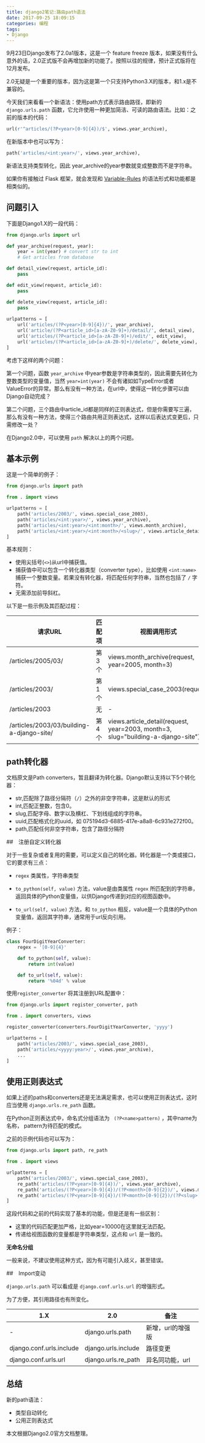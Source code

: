 ```yaml
---
title: django2笔记:路由path语法
date: 2017-09-25 18:09:15
categories: 编程
tags:
- Django
---
```


9月23日Django发布了2.0a1版本，这是一个 feature freeze 版本，如果没有什么意外的话，2.0正式版不会再增加新的功能了。按照以往的规律，预计正式版将在12月发布。

2.0无疑是一个重要的版本，因为这是第一个只支持Python3.X的版本，和1.x是不兼容的。

今天我们来看看一个新语法：使用path方式表示路由路径，即新的 `django.urls.path` 函数，它允许使用一种更加简洁、可读的路由语法。比如：之前的版本的代码：

```python
url(r'^articles/(?P<year>[0-9]{4})/$', views.year_archive),
```

在新版本中也可以写为：

```python
path('articles/<int:year>/', views.year_archive),
```

新语法支持类型转化，因此 year_archive的year参数就变成整数而不是字符串。

如果你有接触过 Flask 框架，就会发现和 [Variable-Rules](http://flask.pocoo.org/docs/0.12/quickstart/#variable-rules) 的语法形式和功能都是相类似的。

<!-- more -->

## 问题引入

下面是Django1.X的一段代码：

```python
from django.urls import url

def year_archive(request, year):
    year = int(year) # convert str to int
    # Get articles from database

def detail_view(request, article_id):
    pass

def edit_view(request, article_id):
    pass

def delete_view(request, article_id):
    pass
  
urlpatterns = [
    url('articles/(?P<year>[0-9]{4})/', year_archive),
    url('article/(?P<article_id>[a-zA-Z0-9]+)/detail/', detail_view),
    url('articles/(?P<article_id>[a-zA-Z0-9]+)/edit/', edit_view),
    url('articles/(?P<article_id>[a-zA-Z0-9]+)/delete/', delete_view),
]
```

考虑下这样的两个问题：

第一个问题，函数 `year_archive` 中year参数是字符串类型的，因此需要先转化为整数类型的变量值，当然 `year=int(year)` 不会有诸如如TypeError或者ValueError的异常。那么有没有一种方法，在url中，使得这一转化步骤可以由Django自动完成？

第二个问题，三个路由中article_id都是同样的正则表达式，但是你需要写三遍，那么有没有一种方法，使得三个路由共用正则表达式，这样以后表达式变更后，只需修改一处？

在Django2.0中，可以使用 `path` 解决以上的两个问题。

## 基本示例

这是一个简单的例子：

```python
from django.urls import path

from . import views

urlpatterns = [
    path('articles/2003/', views.special_case_2003),
    path('articles/<int:year>/', views.year_archive),
    path('articles/<int:year>/<int:month>/', views.month_archive),
    path('articles/<int:year>/<int:month>/<slug>/', views.article_detail),
]
```

基本规则：

- 使用尖括号(`<>`)从url中捕获值。
- 捕获值中可以包含一个转化器类型（converter type），比如使用 `<int:name>` 捕获一个整数变量。若果没有转化器，将匹配任何字符串，当然也包括了 `/` 字符。
- 无需添加前导斜杠。

以下是一些示例及其匹配过程：

| 请求URL                                    | 匹配项  | 视图调用形式                                   |
| ---------------------------------------- | ---- | ---------------------------------------- |
| /articles/2005/03/                       | 第3个  | views.month_archive(request, year=2005, month=3) |
| /articles/2003/                          | 第1个  | views.special_case_2003(request)         |
| /articles/2003                           | 无    | -                                        |
| /articles/2003/03/building-a-django-site/ | 第4个  | views.article_detail(request, year=2003, month=3, slug="building-a-django-site") |

## path转化器

文档原文是Path converters，暂且翻译为转化器。Django默认支持以下5个转化器：

- str,匹配除了路径分隔符（`/`）之外的非空字符串，这是默认的形式
- int,匹配正整数，包含0。
- slug,匹配字母、数字以及横杠、下划线组成的字符串。
- uuid,匹配格式化的uuid，如 075194d3-6885-417e-a8a8-6c931e272f00。
- path,匹配任何非空字符串，包含了路径分隔符

##　注册自定义转化器

对于一些复杂或者复用的需要，可以定义自己的转化器。转化器是一个类或接口，它的要求有三点：

- `regex` 类属性，字符串类型

- `to_python(self, value)` 方法，value是由类属性 `regex` 所匹配到的字符串，返回具体的Python变量值，以供Django传递到对应的视图函数中。

- `to_url(self, value)` 方法，和 `to_python` 相反，value是一个具体的Python变量值，返回其字符串，通常用于url反向引用。

例子：

```python
class FourDigitYearConverter:
    regex = '[0-9]{4}'

    def to_python(self, value):
        return int(value)

    def to_url(self, value):
        return '%04d' % value
```

使用`register_converter` 将其注册到URL配置中：

```python
from django.urls import register_converter, path

from . import converters, views

register_converter(converters.FourDigitYearConverter, 'yyyy')

urlpatterns = [
    path('articles/2003/', views.special_case_2003),
    path('articles/<yyyy:year>/', views.year_archive),
    ...
]
```

##  使用正则表达式

如果上述的paths和converters还是无法满足需求，也可以使用正则表达式，这时应当使用 `django.urls.re_path` 函数。

在Python正则表达式中，命名式分组语法为 ` (?P<name>pattern)` ，其中name为名称， pattern为待匹配的模式。

之前的示例代码也可以写为：

```python
from django.urls import path, re_path

from . import views

urlpatterns = [
    path('articles/2003/', views.special_case_2003),
    re_path('articles/(?P<year>[0-9]{4})/', views.year_archive),
    re_path('articles/(?P<year>[0-9]{4})/(?P<month>[0-9]{2})/', views.month_archive),
    re_path('articles/(?P<year>[0-9]{4})/(?P<month>[0-9]{2})/(?P<slug>[^/]+)/', views.article_detail),
]
```

这段代码和之前的代码实现了基本的功能，但是还是有一些区别：

- 这里的代码匹配更加严格，比如year=10000在这里就无法匹配。
- 传递给视图函数的变量都是字符串类型，这点和 `url` 是一致的。

**无命名分组**

一般来说，不建议使用这种方式，因为有可能引入歧义，甚至错误。

##　Import变动

`django.urls.path` 可以看成是 `django.conf.urls.url` 的增强形式。

为了方便，其引用路径也有所变化。

| 1.X                      | 2.0                 | 备注         |
| ------------------------ | ------------------- | ---------- |
| -                        | django.urls.path    | 新增，url的增强版 |
| django.conf.urls.include | django.urls.include | 路径变更       |
| django.conf.urls.url     | django.urls.re_path | 异名同功能，url  |

## 总结

新的path语法：

- 类型自动转化
- 公用正则表达式

本文根据Django2.0官方文档整理。